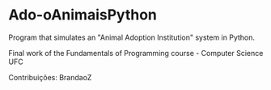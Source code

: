 # Ado-oAnimaisPython
Program that simulates an "Animal Adoption Institution" system in Python.

Final work of the Fundamentals of Programming course - Computer Science UFC




Contribuições: BrandaoZ
